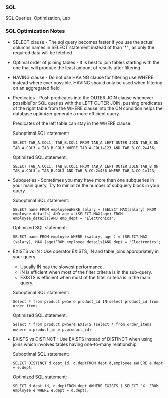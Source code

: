 
### SQL
SQL Queries, Optimization, Lab


### SQL Optimization Notes

* SELECT clause - The sql query becomes faster if you use the actual columns names in SELECT statement instead of than '*' , as only the required data will be fetched

* Optimal order of joining tables - It is best to join tables starting with the one that will produce the least amount of results after filtering

* HAVING clause - Do not use HAVING clause for filtering use WHERE instead where ever possible. HAVING should only be used when filtering on an aggregated field

* Predicates - Push predicates into the OUTER JOIN clause whenever possibleFor SQL queries with the LEFT OUTER JOIN, pushing predicates of the right table from the WHERE clause into the ON condition helps the database optimizer generate a more efficient query. 
  
  Predicates of the left table can stay in the WHERE clause. 
  
   Suboptimal SQL statement: 
  
   ```SELECT TAB_A.COL1, TAB_B.COL1 FROM TAB_A LEFT OUTER JOIN TAB_B ON TAB_A.COL3 = TAB_B.COL3 WHERE TAB_A.COL1=123 AND TAB_B.COL2=456;``` 
  
   Optimized SQL statement:
  
   ```SELECT TAB_A.COL1, TAB_B.COL1 FROM TAB_A LEFT OUTER JOIN TAB_B ON TAB_A.COL3 = TAB_B.COL3 AND TAB_B.COL2=456 WHERE TAB_A.COL1=123;```

* Subqueries - Sometimes you may have more than one subqueries in your main query. Try to minimize the number of subquery block in your query

   Suboptimal SQL statement: 
  
   ```SELECT name FROM employeeWHERE salary = (SELECT MAX(salary) FROM employee_details) AND age = (SELECT MAX(age) FROM employee_details)AND emp_dept = 'Electronics';```
  
   Optimized SQL statement:
  
   ```SELECT name FROM employee WHERE (salary, age ) = (SELECT MAX (salary), MAX (age)FROM employee_details)AND dept = 'Electronics';``` 
  

* EXISTS vs IN : Use operator EXISTS, IN and table joins appropriately in your query.

    * Usually IN has the slowest performance.
    * IN is efficient when most of the filter criteria is in the sub-query.
    * EXISTS is efficient when most of the filter criteria is in the main query. 
    
    Suboptimal SQL statement:
     
    ```Select * from product pwhere product_id IN(select product_id from order_items```
    
    Optimized SQL statement:
    
    ```Select * from product pwhere EXISTS (select * from order_items owhere o.product_id = p.product_id)``` 
    
* EXISTS vs DISTINCT : Use EXISTS instead of DISTINCT when using joins which involves tables having one-to-many relationship.

    Suboptimal SQL statement:
    
    ```SELECT DISTINCT d.dept_id, d.deptFROM dept d,employee eWHERE e.dept = e.dept;```


   Optimized SQL statement:

    ```SELECT d.dept_id, d.deptFROM dept dWHERE EXISTS ( SELECT 'X' FROM employee e WHERE e.dept = d.dept);```

